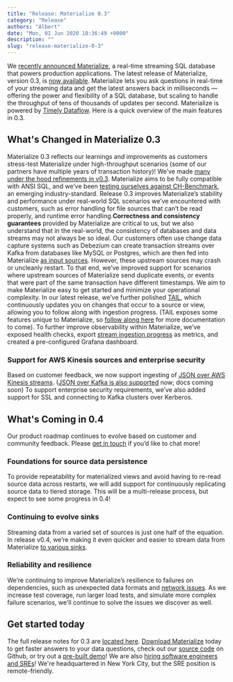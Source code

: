 ```yaml
---
title: "Release: Materialize 0.3"
category: "Release"
authors: "Albert"
date: "Mon, 01 Jun 2020 18:36:49 +0000"
description: ""
slug: "release-materialize-0-3"
---
```


We [recently announced Materialize](https://materialize.io/blog-introduction/), a real-time streaming SQL database that powers production applications. The latest release of Materialize, version 0.3, is [now available](https://materialize.io/download/). Materialize lets you ask questions in real-time of your streaming data and get the latest answers back in milliseconds — offering the power and flexibility of a SQL database, but scaling to handle the throughput of tens of thousands of updates per second. Materialize is powered by [Timely Dataflow](https://github.com/TimelyDataflow/timely-dataflow). Here is a quick overview of the main features in 0.3.

## **What's Changed in Materialize 0.3**

Materialize 0.3 reflects our learnings and improvements as customers stress-test Materialize under high-throughput scenarios (some of our partners have multiple years of transaction history)! We’ve made [many under the hood refinements in v0.3](https://materialize.io/docs/release-notes/#022-rarr-030). Materialize aims to be fully compatible with ANSI SQL, and we’ve been [testing ourselves against CH-Benchmark](https://materialize.io/docs/demos/business-intelligence/), an emerging industry-standard. Release 0.3 improves Materialize’s stability and performance under real-world SQL scenarios we’ve encountered with customers, such as error handling for file sources that can’t be read properly, and runtime error handling.**Correctness and consistency guarantees** provided by Materialize are critical to us, but we also understand that in the real-world, the consistency of databases and data streams may not always be so ideal. Our customers often use change data capture systems such as Debezium can create transaction streams over Kafka from databases like MySQL or Postgres, which are then fed into Materialize [as input sources](https://materialize.io/docs/sql/create-source/). However, these upstream sources may crash or uncleanly restart. To that end, we’ve improved support for scenarios where upstream sources of Materialize send duplicate events, or events that were part of the same transaction have different timestamps. We aim to make Materialize easy to get started and minimize your operational complexity. In our latest release, we’ve further polished [TAIL](https://materialize.io/docs/sql/tail/#main), which continuously updates you on changes that occur to a source or view, allowing you to follow along with ingestion progress. (TAIL exposes some features unique to Materialize, so [follow along here](https://github.com/MaterializeInc/materialize/issues/2919) for more documentation to come). To further improve observability within Materialize, we’ve exposed health checks, export [stream ingestion progress](https://materialize.io/docs/monitoring/) as metrics, and created a pre-configured Grafana dashboard.

### Support for AWS Kinesis sources and enterprise security

Based on customer feedback, we now support ingesting of [JSON over AWS Kinesis streams](https://materialize.io/docs/sql/create-source/json-kinesis/). ([JSON over Kafka is also supported](https://github.com/MaterializeInc/materialize/issues/3176) now; docs coming soon) To support enterprise security requirements, we’ve also added support for SSL and connecting to Kafka clusters over Kerberos.

## **What's Coming in 0.4**

Our product roadmap continues to evolve based on customer and community feedback. Please [get in touch](mailto:sales@materialize.io) if you’d like to chat more!

### Foundations for source data persistence

To provide repeatability for materialized views and avoid having to re-read source data across restarts, we will add support for continuously replicating source data to tiered storage. This will be a multi-release process, but expect to see some progress in 0.4!

### Continuing to evolve sinks

Streaming data from a varied set of sources is just one half of the equation. In release v0.4, we’re making it even quicker and easier to stream data from Materialize [to various sinks](https://github.com/MaterializeInc/materialize/issues/2957).

### Reliability and resilience

We’re continuing to improve Materialize’s resilience to failures on dependencies, such as unexpected data formats and [network issues](https://github.com/MaterializeInc/materialize/issues/2089). As we increase test coverage, run larger load tests, and simulate more complex failure scenarios, we'll continue to solve the issues we discover as well.

## **Get started today**

The full release notes for 0.3 are [located here](https://materialize.io/docs/release-notes/#v030). [Download Materialize](https://materialize.io/download/) today to get faster answers to your data questions, check out our [source code](https://github.com/materializeinc/materialize) on Github, or try out a [pre-built demo](https://materialize.io/docs/demos/business-intelligence/)! We are also [hiring software engineers and SREs](https://materialize.io/careers/)! We're headquartered in New York City, but the SRE position is remote-friendly.